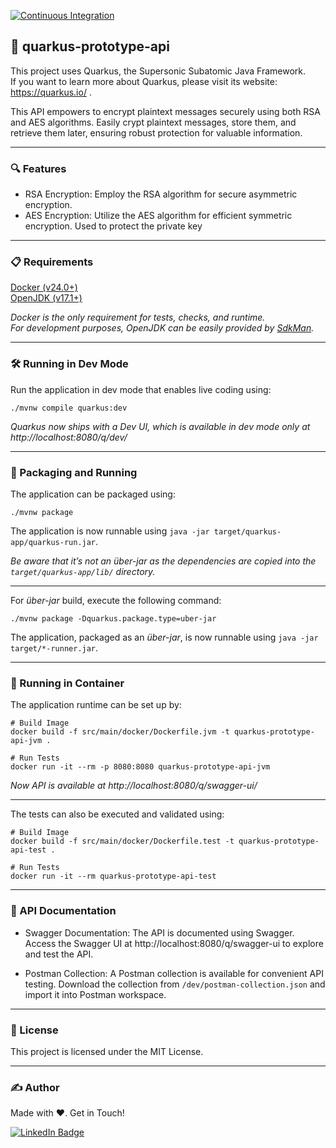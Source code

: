 [![Continuous Integration](https://github.com/adrcrv/quarkus-prototype-api/actions/workflows/ci.yml/badge.svg)](https://github.com/adrcrv/quarkus-prototype-api/actions/workflows/ci.yml)

## 🤖 quarkus-prototype-api
This project uses Quarkus, the Supersonic Subatomic Java Framework.  
If you want to learn more about Quarkus, please visit its website: https://quarkus.io/ .

This API empowers to encrypt plaintext messages securely using both RSA and AES algorithms. Easily crypt plaintext messages, store them, and retrieve them later, ensuring robust protection for valuable information.

---
### 🔍 Features
- RSA Encryption: Employ the RSA algorithm for secure asymmetric encryption.
- AES Encryption: Utilize the AES algorithm for efficient symmetric encryption. Used to protect the private key

---

### 📋 Requirements
[Docker (v24.0+)](https://get.docker.com/)  
[OpenJDK (v17.1+)](https://sdkman.io/jdks/)  

_Docker is the only requirement for tests, checks, and runtime._  
_For development purposes, OpenJDK can be easily provided by [SdkMan](https://sdkman.io/jdks/)._  

---

### 🛠️ Running in Dev Mode

Run the application in dev mode that enables live coding using:
```shell script
./mvnw compile quarkus:dev
```

_Quarkus now ships with a Dev UI, which is available in dev mode only at http://localhost:8080/q/dev/_

---

### 🚀 Packaging and Running
The application can be packaged using:
```shell script
./mvnw package
```

The application is now runnable using `java -jar target/quarkus-app/quarkus-run.jar`.

_Be aware that it’s not an _über-jar_ as the dependencies are copied into the `target/quarkus-app/lib/` directory._

---

For _über-jar_ build, execute the following command:
```shell script
./mvnw package -Dquarkus.package.type=uber-jar
```

The application, packaged as an _über-jar_, is now runnable using `java -jar target/*-runner.jar`.

---

### 🐳 Running in Container
The application runtime can be set up by:
```shell script
# Build Image
docker build -f src/main/docker/Dockerfile.jvm -t quarkus-prototype-api-jvm .

# Run Tests
docker run -it --rm -p 8080:8080 quarkus-prototype-api-jvm
```

_Now API is available at http://localhost:8080/q/swagger-ui/_

---

The tests can also be executed and validated using:
```shell script
# Build Image
docker build -f src/main/docker/Dockerfile.test -t quarkus-prototype-api-test .

# Run Tests
docker run -it --rm quarkus-prototype-api-test
```

---

### 📄 API Documentation

- Swagger Documentation: The API is documented using Swagger. Access the Swagger UI at http://localhost:8080/q/swagger-ui to explore and test the API.  

- Postman Collection: A Postman collection is available for convenient API testing. Download the collection from `/dev/postman-collection.json` and import it into Postman workspace.

---

### 📜 License
This project is licensed under the MIT License.

---

### ✍️ Author
Made with ❤️. Get in Touch!

[![LinkedIn Badge](https://img.shields.io/badge/LinkedIn-0077B5?style=for-the-badge&logo=linkedin&logoColor=white)](https://www.linkedin.com/in/adrcrv/)